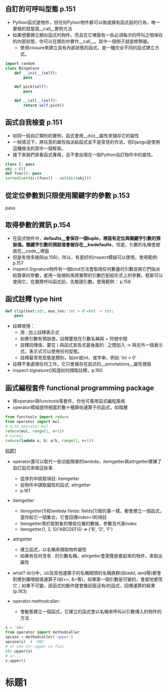 ## 自訂的可呼叫型態 p.151
- Python函式是物件，但任何Pyhon物件都可以做成擁有函式般的行為，唯一要做的就是寫__call__實例方法
- 如果想要建立類似函式的物件，而且在它裡面有一些必須每次的呼叫之間保存的內部狀態，你可以在類別中實作__call__。其中一個例子就是修飾器。
  - 使用closure來建立具有內部狀態的函式，是一種完全不同的函式建立方式。
```python
import random
class BingoCase
    def __init__(self):
        pass

    def pick(self):
        pass

    def __call__(self):
        return self.pick()
```

## 函式自我檢查 p.151
- 如同一般自訂類別的實例，函式會用__dict__屬性來儲存它的屬性
- 一般情況下，將任意的屬性指派給函式並不是常見的作法，但Django是使用這種做法的其中一個框架。
- 接下來我們來看函式專用，且不會出現在一般Python自訂物件中的屬性。
```python
class C: pass
obj = C()
def func(): pass
sorted(set(dir(func)) - set(dir(obj)))
```

## 從定位參數到只限使用關鍵字的參數 p.153
pass

## 取得參數的資訊 p.154
- 在函式物件中，__defaults__會保存一個tuple，裡面有定位與關鍵字引數的預設值。關鍵字引數的預設值會被存在__kwdefaults__，但是，引數的名稱會被放在__code__裡面
- 但是有很多缺陷(p.156)，所以，有更好的inspect模組可以使用，使用範例: p.157
- inspect.Signature物件有一個bind方法會取用任何數量的引數並將它們指派給簽章的參數，套用一般規則來將實際的引數匹配給形式上的參數。框架可以使用它，在實際呼叫函式前，先驗證引數。使用範例： p.158

## 函式註釋 type hint
```python
def clip(text:str, max_len:'int > 0'=80) -> str:
    pass
```
- 註釋使用：
  - 用 : 加上註釋表示式
  - 如果引數有預設值，註釋要放在引數名稱與 = 符號中間
  - 註釋回傳值，要在 ) 與函式宣告式最後面的 : 之間加入 -> 與另外一個表示式，表示式可以使用任何型態。
  - 註釋最常見型態是類別，如str或int，或字串，例如 'int > 0'
- 註釋不會處理任何工作。它只會被存在函式的__annotations__屬性裡面
- inspect.signature()知道如何擷取註釋，p.160

## 函式編程套件 functional programming package
- 拜operator與functools等套件，你也可善用函式編程風格
- operator模組提供相當於數十種算術運算子的函式，如階層

```python
from functools import reduce
from operator import mul
# with operator.mul
reduce(mul, range(1, n+1))
# normal
reduce(lambda a, b: a*b, range(1, n+1))
```
[标题1](#标题1) 
- operator還可以取代一些功能簡單的lambda，itemgetter與attrgetter建構了自訂函式來做這些事:
  - 從序列中挑取項目: itemgetter
  - 從物件中讀取屬性的函式: attrgetter
  - p.161

- itemgetter
  - itemgetter(1)和lambda fields: fields[1]做的事一樣，都會建立一個函式，當你給它一個集合，它會回傳index=1的項目
  - itemgetter用於取對象的哪些位置的數據，參數及代表index
  - itemgetter(1, 3, 5)('ABCDEFG) => ('B', 'D', 'F')
- attrgetter
  - 建立函式，以名稱來擷取物件屬性
  - 如果有任何含有 . 的引數名稱，attrgetter會瀏覽嵌套起來的物件，來取出屬性
- what? dir()中，以i及其他運算子的名稱開頭的名稱族群(如iadd, iand等)都會對應到擴增賦值運算子(如+=, &=等)，如果第一個引數是可變的，會就地更改它；如果不可變，該函式的動作就會像前面沒有i的函式，回傳運算的結果(p.163)
- operator.methodcaller:
  - 會動態建立一個函式，它建立的函式會以名稱來呼叫以引數傳入的物件的方法
```python
s = 'abc'
from operator import methodcaller
upcase = methodcaller('upper')
upcase(s)  # 'ABC'
# or use str.upper as func
str.upper(s)
# or...
s.upper()
```



# 标题1
